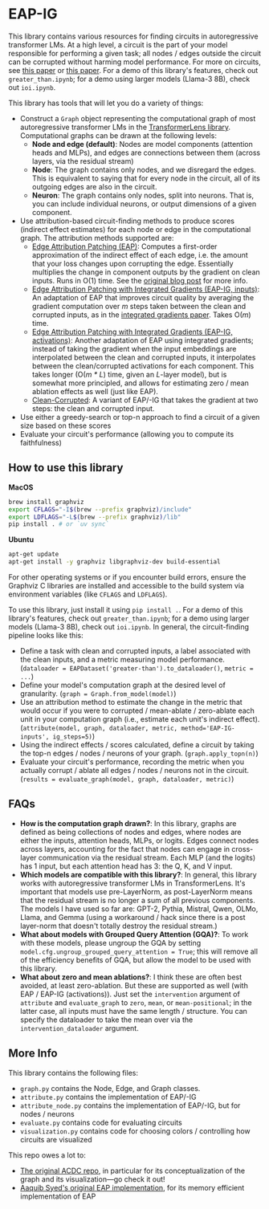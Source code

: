 # EAP-IG
This library contains various resources for finding circuits in autoregressive transformer LMs. At a high level, a circuit is the part of your model responsible for performing a given task; all nodes / edges outside the circuit can be corrupted without harming model performance. For more on circuits, see [this paper](https://arxiv.org/abs/2403.17806 ) or [this paper](https://arxiv.org/abs/2403.19647). For a demo of this library's features, check out `greater_than.ipynb`; for a demo using larger models (Llama-3 8B), check out `ioi.ipynb`.

This library has tools that will let you do a variety of things:
- Construct a `Graph` object representing the computational graph of most autoregressive transformer LMs in the [TransformerLens library](https://github.com/TransformerLensOrg/TransformerLens). Computational graphs can be drawn at the following levels:
    - **Node and edge (default)**: Nodes are model components (attention heads and MLPs), and edges are connections between them (across layers, via the residual stream)
    - **Node**: The graph contains only nodes, and we disregard the edges. This is equivalent to saying that for every node in the circuit, all of its outgoing edges are also in the circuit.
    - **Neuron**: The graph contains only nodes, split into neurons. That is, you can include individual neurons, or output dimensions of a given component.
- Use attribution-based circuit-finding methods to produce scores (indirect effect estimates) for each node or edge in the computational graph. The attribution methods supported are:
    - [Edge Attribution Patching (EAP)](https://arxiv.org/abs/1703.01365): Computes a first-order approximation of the indirect effect of each edge, i.e. the amount that your loss changes upon corrupting the edge. Essentially multiplies the change in component outputs by the gradient on clean inputs. Runs in O(1) time. See the [original blog post](https://www.neelnanda.io/mechanistic-interpretability/attribution-patching) for more info.
    - [Edge Attribution Patching with Integrated Gradients (EAP-IG, inputs)](https://arxiv.org/abs/2403.17806): An adaptation of EAP that improves circuit quality by averaging the gradient computation over *m* steps taken between the clean and corrupted inputs, as in the [integrated gradients paper](https://arxiv.org/abs/1703.01365). Takes O(*m*) time.
    - [Edge Attribution Patching with Integrated Gradients (EAP-IG, activations)](): Another adaptation of EAP using integrated gradients; instead of taking the gradient when the input embeddings are interpolated between the clean and corrupted inputs, it interpolates between the clean/corrupted activations for each component. This takes longer (O(*m * L*) time, given an *L*-layer model), but is somewhat more principled, and allows for estimating zero / mean ablation effects as well (just like EAP).
    - [Clean-Corrupted](https://arxiv.org/abs/2403.17806): A variant of EAP/-IG that takes the gradient at two steps: the clean and corrupted input.
- Use either a greedy-search or top-n approach to find a circuit of a given size based on these scores
- Evaluate your circuit's performance (allowing you to compute its faithfulness)

## How to use this library

**MacOS**
```bash
brew install graphviz
export CFLAGS="-I$(brew --prefix graphviz)/include"
export LDFLAGS="-L$(brew --prefix graphviz)/lib"
pip install . # or `uv sync`
```

**Ubuntu**
```bash
apt-get update
apt-get install -y graphviz libgraphviz-dev build-essential
```

For other operating systems or if you encounter build errors, ensure the Graphviz C libraries are installed and accessible to the build system via environment variables (like `CFLAGS` and `LDFLAGS`).

To use this library, just install it using `pip install .`. For a demo of this library's features, check out `greater_than.ipynb`; for a demo using larger models (Llama-3 8B), check out `ioi.ipynb`. In general, the circuit-finding pipeline looks like this:
- Define a task with clean and corrupted inputs, a label associated with the clean inputs, and a metric measuring model performance. (`dataloader = EAPDataset('greater-than').to_dataloader()`, `metric = ...`)
- Define your model's computation graph at the desired level of granularity. (`graph = Graph.from_model(model)`)
- Use an attribution method to estimate the change in the metric that would occur if you were to corrupted / mean-ablate / zero-ablate each unit in your computation graph (i.e., estimate each unit's indirect effect). (`attribute(model, graph, dataloader, metric, method='EAP-IG-inputs', ig_steps=5)`)
- Using the indirect effects / scores calculated, define a circuit by taking the top-n edges / nodes / neurons of your graph. (`graph.apply_topn(n)`)
- Evaluate your circuit's performance, recording the metric when you actually corrupt / ablate all edges / nodes / neurons not in the circuit. (`results = evaluate_graph(model, graph, dataloader, metric)`)

## FAQs
- **How is the computation graph drawn?**: In this library, graphs are defined as being collections of nodes and edges, where nodes are either the inputs, attention heads, MLPs, or logits. Edges connect nodes across layers, accounting for the fact that nodes can engage in cross-layer communication via the residual stream. Each MLP (and the logits) has 1 input, but each attention head has 3: the Q, K, and V input.
- **Which models are compatible with this library?**: In general, this library works with autoregressive transformer LMs in TransformerLens. It's important that models use pre-LayerNorm, as post-LayerNorm means that the residual stream is no longer a sum of all previous components. The models I have used so far are: GPT-2, Pythia, Mistral, Qwen, OLMo, Llama, and Gemma (using a workaround / hack since there is a post layer-norm that doesn't totally destroy the residual stream.)
- **What about models with Grouped Query Attention (GQA)?**: To work with these models, please ungroup the GQA by setting `model.cfg.ungroup_grouped_query_attention = True`; this will remove all of the efficiency benefits of GQA, but allow the model to be used with this library.
- **What about zero and mean ablations?**: I think these are often best avoided, at least zero-ablation. But these are supported as well (with EAP / EAP-IG (activations)). Just set the `intervention` argument of `attribute` and `evaluate_graph` to `zero`, `mean`, or `mean-positional`; in the latter case, all inputs must have the same length / structure. You can specify the dataloader to take the mean over via the `intervention_dataloader` argument.

## More Info
This library contains the following files:
- `graph.py` contains the Node, Edge, and Graph classes.
- `attribute.py` contains the implementation of EAP/-IG
- `attribute_node.py` contains the implementation of EAP/-IG, but for nodes / neurons
- `evaluate.py` contains code for evaluating circuits
- `visualization.py` contains code for choosing colors / controlling how circuits are visualized

This repo owes a lot to:
- [The original ACDC repo](https://github.com/ArthurConmy/Automatic-Circuit-Discovery), in particular for its conceptualization of the graph and its visualization—go check it out!
- [Aaquib Syed's original EAP implementation](https://github.com/Aaquib111/edge-attribution-patching/tree/minimal-implementation), for its memory efficient implementation of EAP
